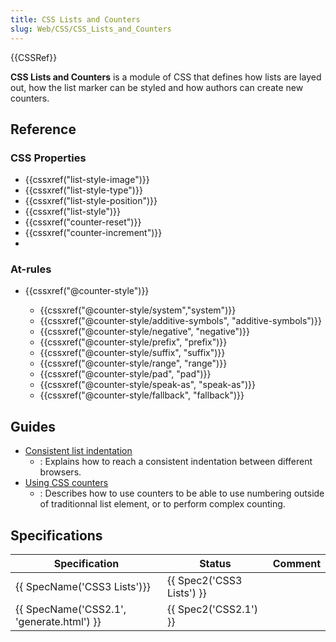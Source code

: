 ```yaml
---
title: CSS Lists and Counters
slug: Web/CSS/CSS_Lists_and_Counters
---
```

{{CSSRef}}

**CSS Lists and Counters** is a module of CSS that defines how lists are layed out, how the list marker can be styled and how authors can create new counters.

## Reference

### CSS Properties

- {{cssxref("list-style-image")}}
- {{cssxref("list-style-type")}}
- {{cssxref("list-style-position")}}
- {{cssxref("list-style")}}
- {{cssxref("counter-reset")}}
- {{cssxref("counter-increment")}}
-

### At-rules

- {{cssxref("@counter-style")}}

  - {{cssxref("@counter-style/system","system")}}
  - {{cssxref("@counter-style/additive-symbols", "additive-symbols")}}
  - {{cssxref("@counter-style/negative", "negative")}}
  - {{cssxref("@counter-style/prefix", "prefix")}}
  - {{cssxref("@counter-style/suffix", "suffix")}}
  - {{cssxref("@counter-style/range", "range")}}
  - {{cssxref("@counter-style/pad", "pad")}}
  - {{cssxref("@counter-style/speak-as", "speak-as")}}
  - {{cssxref("@counter-style/fallback", "fallback")}}

## Guides

- [Consistent list indentation](/pt-BR/docs/Web/CSS/CSS_Lists_and_Counters/Consistent_list_indentation)
  - : Explains how to reach a consistent indentation between different browsers.
- [Using CSS counters](/pt-BR/docs/Web/CSS/CSS_Lists_and_Counters/Using_CSS_counters)
  - : Describes how to use counters to be able to use numbering outside of traditionnal list element, or to perform complex counting.

## Specifications

| Specification                                            | Status                           | Comment |
| -------------------------------------------------------- | -------------------------------- | ------- |
| {{ SpecName('CSS3 Lists')}}                     | {{ Spec2('CSS3 Lists') }} |         |
| {{ SpecName('CSS2.1', 'generate.html') }} | {{ Spec2('CSS2.1') }}     |         |
